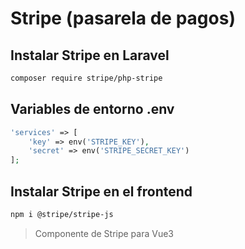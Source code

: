 # Stripe (pasarela de pagos)

## Instalar Stripe en Laravel

```bash
composer require stripe/php-stripe
```

## Variables de entorno .env

```php
'services' => [
    'key' => env('STRIPE_KEY'),
    'secret' => env('STRIPE_SECRET_KEY')
];
```

## Instalar Stripe en el frontend

```bash
npm i @stripe/stripe-js
```

> Componente de Stripe para Vue3
